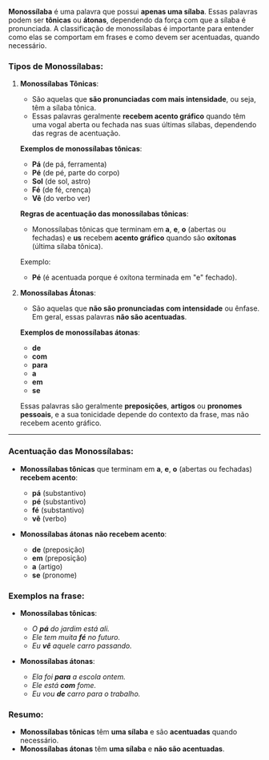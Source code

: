 **Monossílaba** é uma palavra que possui **apenas uma sílaba**. Essas palavras podem ser **tônicas** ou **átonas**, dependendo da força com que a sílaba é pronunciada. A classificação de monossílabas é importante para entender como elas se comportam em frases e como devem ser acentuadas, quando necessário.

### Tipos de Monossílabas:

1. **Monossílabas Tônicas**:

   * São aquelas que **são pronunciadas com mais intensidade**, ou seja, têm a sílaba tônica.
   * Essas palavras geralmente **recebem acento gráfico** quando têm uma vogal aberta ou fechada nas suas últimas sílabas, dependendo das regras de acentuação.

   **Exemplos de monossílabas tônicas**:

   * **Pá** (de pá, ferramenta)
   * **Pé** (de pé, parte do corpo)
   * **Sol** (de sol, astro)
   * **Fé** (de fé, crença)
   * **Vê** (do verbo ver)

   **Regras de acentuação das monossílabas tônicas**:

   * Monossílabas tônicas que terminam em **a**, **e**, **o** (abertas ou fechadas) e **us** recebem **acento gráfico** quando são **oxítonas** (última sílaba tônica).

   Exemplo:

   * **Pé** (é acentuada porque é oxítona terminada em "e" fechado).

2. **Monossílabas Átonas**:

   * São aquelas que **não são pronunciadas com intensidade** ou ênfase. Em geral, essas palavras **não são acentuadas**.

   **Exemplos de monossílabas átonas**:

   * **de**
   * **com**
   * **para**
   * **a**
   * **em**
   * **se**

   Essas palavras são geralmente **preposições**, **artigos** ou **pronomes pessoais**, e a sua tonicidade depende do contexto da frase, mas não recebem acento gráfico.

---



### Acentuação das Monossílabas:

* **Monossílabas tônicas** que terminam em **a**, **e**, **o** (abertas ou fechadas) **recebem acento**:

  * **pá** (substantivo)
  * **pé** (substantivo)
  * **fé** (substantivo)
  * **vê** (verbo)

* **Monossílabas átonas** **não recebem acento**:

  * **de** (preposição)
  * **em** (preposição)
  * **a** (artigo)
  * **se** (pronome)


### Exemplos na frase:

* **Monossílabas tônicas**:

  * *O **pá** do jardim está ali.*
  * *Ele tem muita **fé** no futuro.*
  * *Eu **vê** aquele carro passando.*

* **Monossílabas átonas**:

  * *Ela foi **para** a escola ontem.*
  * *Ele está **com** fome.*
  * *Eu vou **de** carro para o trabalho.*

### Resumo:

* **Monossílabas tônicas** têm **uma sílaba** e são **acentuadas** quando necessário.
* **Monossílabas átonas** têm **uma sílaba** e **não são acentuadas**.

